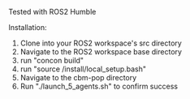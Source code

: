 Tested with ROS2 Humble

Installation:

1. Clone into your ROS2 workspace's src directory
2. Navigate to the ROS2 workspace base directory
3. run "concon build"
4. run "source /install/local_setup.bash"
5. Navigate to the cbm-pop directory
6. Run "./launch_5_agents.sh" to confirm success
